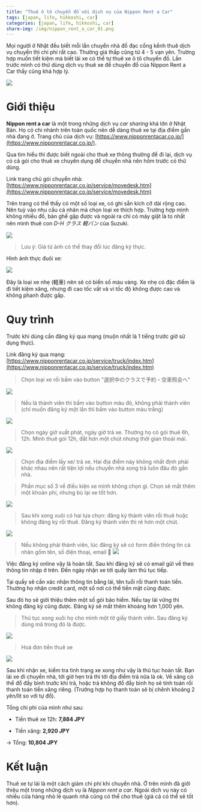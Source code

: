 ```yaml
---
title: "Thuê ô tô chuyển đồ với dịch vụ của Nippon Rent a Car"
tags: [japan, life, hikkoshi, car]
categories: [japan, life, hikkoshi, car]
share-img: /img/nippon_rent_a_car_01.png
---
```


Mọi người ở Nhật đều biết mỗi lần chuyển nhà đồ đạc cồng kềnh thuê dịch vụ chuyển thì chi phí rất cao. Thường giá thấp cũng từ 4 - 5 vạn yên. Trường hợp muốn tiết kiệm mà biết lái xe có thể tự thuê xe ô tô chuyển đồ. Lần trước mình có thử dùng dịch vụ thuê xe để chuyển đồ của Nippon Rent a Car thấy cũng khá hợp lý.

![](/img/nippon_rent_a_car_01.png)

# Giới thiệu

**Nippon rent a car** là một trong những dịch vụ *car sharing* khá lớn ở Nhật Bản. Họ có chi nhánh trên toàn quốc nên dễ dàng thuê xe tại địa điểm gần nhà đang ở. Trang chủ của dịch vụ: [https://www.nipponrentacar.co.jp/](https://www.nipponrentacar.co.jp/).

Qua tìm hiểu thì được biết ngoài cho thuê xe thông thường để đi lại, dịch vụ có cả gói cho thuê xe chuyên dụng để chuyển nhà nên hôm trước có thử dùng.

Link trang chủ gói chuyển nhà: [https://www.nipponrentacar.co.jp/service/movedesk.htm](https://www.nipponrentacar.co.jp/service/movedesk.htm)

Trên trang có thể thấy có một số loại xe, có ghi sẵn kích cỡ dài rộng cao. Nên tuỳ vào nhu cầu cá nhân mà chọn loại xe thích hợp. Trường hợp mình không nhiều đồ, bàn ghế gập được và ngoài ra chỉ có máy giặt là to nhất nên mình thuê con *D-H クラス 軽バン* của Suzuki.

![](/img/nippon_rent_a_car_02.png)

> Lưu ý: Giá từ ảnh có thể thay đổi lúc đăng ký thực.

Hình ảnh thực đuôi xe:

![](/img/nippon_rent_a_car_03.jpg)

Đây là loại xe nhẹ (軽車) nên sẽ có biển số màu vàng. Xe nhẹ có đặc điểm là đi tiết kiệm xăng, nhưng đi cao tốc vất vả vì tốc độ không được cao và không phanh được gấp.

# Quy trình

Trước khi dùng cần đăng ký qua mạng (muộn nhất là 1 tiếng trước giờ sử dụng thực).

Link đăng ký qua mạng: [https://www.nipponrentacar.co.jp/service/truck/index.htm](https://www.nipponrentacar.co.jp/service/truck/index.htm)

> Chọn loại xe rồi bấm vào button "選択中のクラスで予約・空車照会へ"

![](/img/nippon_rent_a_car_04.png)

> Nếu là thành viên thì bấm vào button màu đỏ, không phải thành viên (chỉ muốn đăng ký một lần thì bấm vào button màu trắng)

![](/img/nippon_rent_a_car_05.png)

> Chọn ngày giờ xuất phát, ngày giờ trả xe. Thường họ có gói thuê 6h, 12h. Mình thuê gói 12h, đắt hơn một chút nhưng thời gian thoải mái.

![](/img/nippon_rent_a_car_06.png)

> Chọn địa điểm lấy xe/ trả xe. Hai địa điểm này không nhất định phải khác nhau nên rất tiện lợi nếu chuyển nhà xong trả luôn đâu đó gần nhà.

> Phần mục số 3 về điều kiện xe mình không chọn gì. Chọn sẽ mất thêm một khoản phí, nhưng bù lại xe tốt hơn.

![](/img/nippon_rent_a_car_07.png)

> Sau khi xong xuôi có hai lựa chọn: đăng ký thành viên rồi thuê hoặc không đăng ký rồi thuê. Đăng ký thành viên thì rẻ hơn một chút.

![](/img/nippon_rent_a_car_08.png)

> Nếu không phải thành viên, lúc đăng ký sẽ có form điền thông tin cá nhân gồm tên, số điện thoại, email

![](/img/nippon_rent_a_car_11.png)

Việc đăng ký online vậy là hoàn tất. Sau khi đăng ký sẽ có email gửi về theo thông tin nhập ở trên. Đến ngày nhận xe tới quầy làm thủ tục tiếp.

Tại quầy sẽ cần xác nhận thông tin bằng lái, tên tuổi rồi thanh toán tiền. Thường họ nhận credit card, một số nơi có thể tiền mặt cũng được.

Sau đó họ sẽ giới thiệu thêm một số gói bảo hiểm. Nếu tay lái vững thì không đăng ký cũng được. Đăng ký sẽ mất thêm khoảng hơn 1,000 yên.

> Thủ tục xong xuôi họ cho mình một tờ giấy thành viên. Sau đăng ký dùng mã trong đó là được.

![](/img/nippon_rent_a_car_09.jpg)

> Hoá đơn tiền thuê xe

![](/img/nippon_rent_a_car_10.jpg)

Sau khi nhận xe, kiểm tra tình trạng xe xong như vậy là thủ tục hoàn tất. Bạn lái xe đi chuyển nhà, tới giờ hẹn trả thì tới địa điểm trả nữa là ok. Về xăng có thể đổ đầy bình trước khi trả, hoặc trả không đổ đầy bình họ sẽ tính toán rồi thanh toán tiền xăng riêng. (Trường hợp họ thanh toán sẽ bị chênh khoảng 2 yên/lit so với tự đổ).

Tổng chi phi của mình như sau:

* Tiền thuê xe 12h: **7,884 JPY**

* Tiền xăng: **2,920 JPY**

-> Tổng: **10,804 JPY**

# Kết luận

Thuê xe tự lái là một cách giảm chi phí khi chuyển nhà. Ở trên mình đã giới thiệu một trong những dịch vụ là *Nippon rent a car*. Ngoài dịch vụ này có nhiều cửa hàng nhỏ lẻ quanh nhà cũng có thể cho thuê (giá cả có thể sẽ tốt hơn).